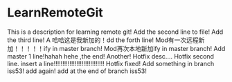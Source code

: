 # LearnRemoteGit
This is a description for learning remote git!
Add the second line to file!
Add the third line!
A 哈哈这是我新加的！dd the forth line!
Mod有一次远程新加！！！！！ify in master branch!
Mod再次本地新加ify in master branch!
Add master 1 line!hahah hehe ,the end!
Another!
Hotfix desc....
Hotfix second line.
insert a line!!!!!!!!!!!!!!!!!!!!!!!!!!!!!
Hotfix fixed!
Add something in branch iss53!
add again!
add at the end of branch iss53!
